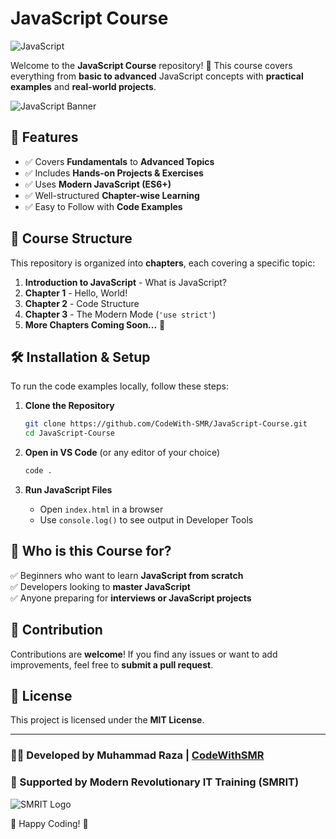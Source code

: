 # JavaScript Course

![JavaScript](https://img.shields.io/badge/JavaScript-ES6%2B-yellow?style=for-the-badge&logo=javascript)

Welcome to the **JavaScript Course** repository! 🚀 This course covers everything from **basic to advanced** JavaScript concepts with **practical examples** and **real-world projects**.

![JavaScript Banner](https://www.freecodecamp.org/news/content/images/2021/07/javascriptfull.png)

## 📌 Features
- ✅ Covers **Fundamentals** to **Advanced Topics**
- ✅ Includes **Hands-on Projects & Exercises**
- ✅ Uses **Modern JavaScript (ES6+)**
- ✅ Well-structured **Chapter-wise Learning**
- ✅ Easy to Follow with **Code Examples**

## 📂 Course Structure
This repository is organized into **chapters**, each covering a specific topic:

1. **Introduction to JavaScript** - What is JavaScript?
2. **Chapter 1** - Hello, World!
3. **Chapter 2** - Code Structure
4. **Chapter 3** - The Modern Mode (`'use strict'`)
5. **More Chapters Coming Soon...** 🚀

## 🛠 Installation & Setup

To run the code examples locally, follow these steps:

1. **Clone the Repository**
   ```sh
   git clone https://github.com/CodeWith-SMR/JavaScript-Course.git
   cd JavaScript-Course
   ```

2. **Open in VS Code** (or any editor of your choice)
   ```sh
   code .
   ```

3. **Run JavaScript Files**
   - Open `index.html` in a browser
   - Use `console.log()` to see output in Developer Tools

## 🎯 Who is this Course for?
✅ Beginners who want to learn **JavaScript from scratch**  
✅ Developers looking to **master JavaScript**  
✅ Anyone preparing for **interviews or JavaScript projects**  

## 🤝 Contribution
Contributions are **welcome**! If you find any issues or want to add improvements, feel free to **submit a pull request**.

## 📜 License
This project is licensed under the **MIT License**.

---

### 👨‍💻 Developed by **Muhammad Raza** | [CodeWithSMR](https://github.com/CodeWith-SMR)
### 🚀 Supported by **Modern Revolutionary IT Training (SMRIT)**

![SMRIT Logo](https://www.smit.com.pk/assets/images/smit-logo.png)

🚀 Happy Coding! 🎯

